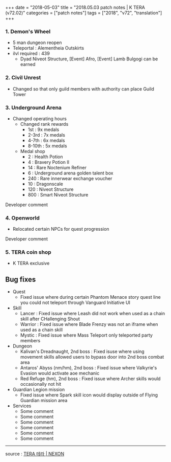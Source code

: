 +++
date = "2018-05-03"
title = "2018.05.03 patch notes | K TERA (v72.02)"
categories = ["patch notes"]
tags = ["2018", "v72", "translation"]
+++

### 1. Demon's Wheel
- 5 man dungeon reopen
- Teleportal : Alementheia Outskirts
- ilvl required : 439
  - Dyad Niveot Structure, [Event] Afro, [Event] Lamb Bulgogi can be earned

### 2. Civil Unrest
- Changed so that only guild members with authority can place Guild Tower

### 3. Underground Arena
- Changed operating hours
  - Changed rank rewards
    - 1st : 9x medals
    - 2-3rd : 7x medals
    - 4-7th : 6x medals
    - 8-10th : 5x medals
  - Medal shop
    - 2 : Health Potion
    - 4 : Bravery Potion II
    - 14 : Rare Noctenium Refiner
    - 6 : Underground arena golden talent box
    - 240 : Rare innerwear exchange voucher
    - 10 : Dragonscale
    - 120 : Niveot Structure
    - 800 : Smart Niveot Structure

Developer comment

### 4. Openworld
- Relocated certain NPCs for quest progression

Developer comment

### 5. TERA coin shop
- K TERA exclusive

## Bug fixes

- Quest
  - Fixed issue where during certain Phantom Menace story quest line you could not teleport through Vanguard Initiative UI
- Skill
  - Lancer : Fixed issue where Leash did not work when used as a chain skill after CHallenging Shout
  - Warrior : Fixed issue where Blade Frenzy was not an iframe when used as a chain skill
  - Mystic : Fixed issue where Mass Teleport only teleported party members
- Dungeon
  - Kalivan's Dreadnaught, 2nd boss : Fixed isuse where using movement skills allowed users to bypass door into 2nd boss combat area
  - Antaros' Abyss (nm/hm), 2nd boss : Fixed issue where Valkyrie's Evasion would activate aoe mechanic
  - Red Refuge (hm), 2nd boss : Fixed issue where Archer skills would occasionally not hit
- Guardian Legion mission
  - Fixed issue where Spark skill icon would display outside of Flying Guardian mission area
- Services
  - Some comment
  - Some comment
  - Some comment
  - Some comment
  - Some comment
  - Some comment

----

source : [TERA 테라 | NEXON](http://tera.nexon.com/news/update/view.aspx?n4articlesn=331)
